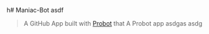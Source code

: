h# Maniac-Bot
asdf
> A GitHub App built with [Probot](https://github.com/probot/probot) that A Probot app
asdgas
asdg
